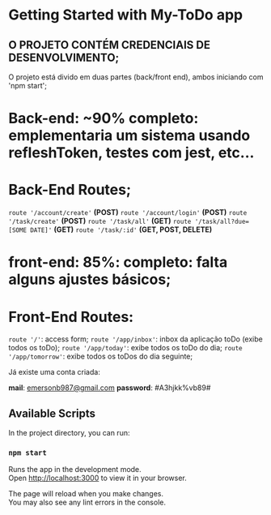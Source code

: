 # Getting Started with My-ToDo app

## O PROJETO CONTÉM CREDENCIAIS DE DESENVOLVIMENTO;

O projeto está divido em duas partes (back/front end), ambos iniciando com 'npm start';

# Back-end: ~90% completo: emplementaria um sistema usando refleshToken, testes com jest, etc...

# Back-End Routes;

`route '/account/create'` **(POST)**
`route '/account/login'` **(POST)**
`route '/task/create'` **(POST)**
`route '/task/all'` **(GET)**
`route '/task/all?due=[SOME DATE]'` **(GET)**
`route '/task/:id'` **(GET, POST, DELETE)**

# front-end: 85%: completo: falta alguns ajustes básicos;

# Front-End Routes:

`route '/'`: access form;
`route '/app/inbox'`: inbox da aplicação toDo (exibe todos os toDo);
`route '/app/today'`: exibe todos os toDo do dia;
`route '/app/tomorrow'`: exibe todos os toDos do dia seguinte;

Já existe uma conta criada:

**mail**: emersonb987@gmail.com
**password**: #A3hjkk%vb89#

## Available Scripts

In the project directory, you can run:

### `npm start`

Runs the app in the development mode.\
Open [http://localhost:3000](http://localhost:3000) to view it in your browser.

The page will reload when you make changes.\
You may also see any lint errors in the console.
